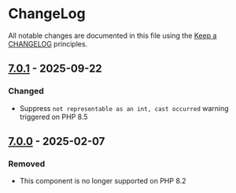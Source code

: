 # ChangeLog

All notable changes are documented in this file using the [Keep a CHANGELOG](https://keepachangelog.com/) principles.

## [7.0.1] - 2025-09-22

### Changed

* Suppress `not representable as an int, cast occurred` warning triggered on PHP 8.5

## [7.0.0] - 2025-02-07

### Removed

* This component is no longer supported on PHP 8.2

[7.0.1]: https://github.com/sebastianbergmann/exporter/compare/7.0.0...7.0.1
[7.0.0]: https://github.com/sebastianbergmann/exporter/compare/6.3...7.0.0
